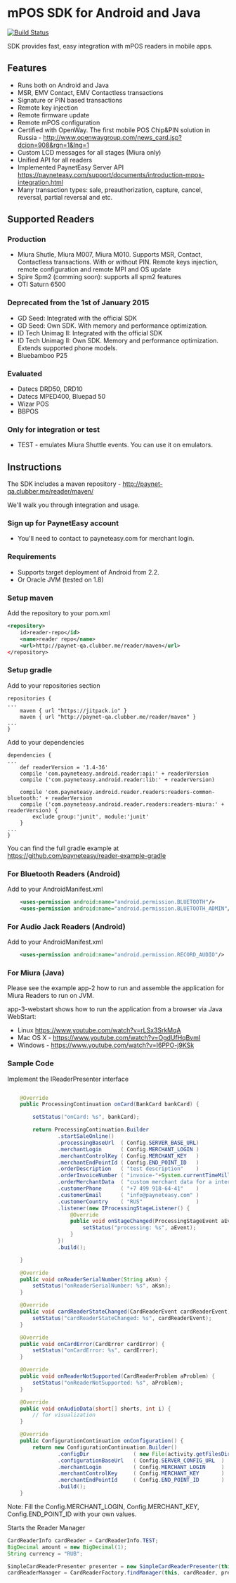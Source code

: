 mPOS SDK for Android and Java
=============================

[![Build Status](https://travis-ci.org/payneteasy/reader-example.svg?branch=master)](https://travis-ci.org/payneteasy/reader-example)

SDK provides fast, easy integration with mPOS readers in mobile apps.

Features
--------
* Runs both on Android and Java
* MSR, EMV Contact, EMV Contactless transactions
* Signature or PIN based transactions
* Remote key injection
* Remote firmware update
* Remote mPOS configuration
* Certified with OpenWay. The first mobile POS Chip&PIN solution in Russia - http://www.openwaygroup.com/news_card.jsp?dcion=908&rgn=1&lng=1
* Custom LCD messages for all stages (Miura only)
* Unified API for all readers
* Implemented PaynetEasy Server API https://payneteasy.com/support/documents/introduction-mpos-integration.html
* Many transaction types: sale, preauthorization, capture, cancel, reversal, partial reversal and etc.

Supported Readers
-----------------
### Production
* Miura Shutle, Miura M007, Miura M010. Supports MSR, Contact, Contactless transactions. With or without PIN. Remote keys injection, remote configuration and remote MPI and OS update
* Spire Spm2 (comming soon): supports all spm2 features
* OTI Saturn 6500

### Deprecated from the 1st of January 2015 
* GD Seed: Integrated with the official SDK 
* GD Seed: Own SDK. With memory and performance optimization.
* ID Tech Unimag II: Integrated with the official SDK 
* ID Tech Unimag II: Own SDK. Memory and performance optimization. Extends supported phone models.
* Bluebamboo P25

### Evaluated
* Datecs DRD50, DRD10
* Datecs MPED400, Bluepad 50
* Wizar POS
* BBPOS

### Only for integration or test
* TEST - emulates Miura Shuttle events. You can use it on emulators.


Instructions
------------

The SDK includes a maven repository - http://paynet-qa.clubber.me/reader/maven/

We'll walk you through integration and usage.

### Sign up for PaynetEasy account 

* You'll need to contact to payneteasy.com for merchant login.

### Requirements

*   Supports target deployment of Android from 2.2.
*   Or Oracle JVM (tested on 1.8)

### Setup maven

Add the repository to your pom.xml
```xml
<repository>
    id>reader-repo</id>
    <name>reader repo</name>
    <url>http://paynet-qa.clubber.me/reader/maven</url>
</repository>
```

### Setup gradle

Add to your repositories section
```
repositories {
...
    maven { url "https://jitpack.io" }
    maven { url "http://paynet-qa.clubber.me/reader/maven" }
...
}
```

Add to your dependencies 
```
dependencies {
...
    def readerVersion = '1.4-36'
    compile 'com.payneteasy.android.reader:api:' + readerVersion
    compile ('com.payneteasy.android.reader:lib:' + readerVersion)

    compile 'com.payneteasy.android.reader.readers:readers-common-bluetooth:' + readerVersion
    compile ('com.payneteasy.android.reader.readers:readers-miura:' + readerVersion) {
        exclude group:'junit', module:'junit'
    }
... 
}
```
You can find the full gradle example at https://github.com/payneteasy/reader-example-gradle

### For Bluetooth Readers (Android)

Add to your AndroidManifest.xml
```xml
    <uses-permission android:name="android.permission.BLUETOOTH"/>
    <uses-permission android:name="android.permission.BLUETOOTH_ADMIN"/>
```

### For Audio Jack Readers (Android)
Add to your AndroidManifest.xml
```xml
    <uses-permission android:name="android.permission.RECORD_AUDIO"/>
```

### For Miura (Java)

Please see the example app-2 how to run and assemble the application for Miura Readers to run on JVM.

app-3-webstart shows how to run the application from a browser via Java WebStart:
* Linux https://www.youtube.com/watch?v=rLSx3SrkMqA
* Mac OS X - https://www.youtube.com/watch?v=OgdUfHqBvmI
* Windows - https://www.youtube.com/watch?v=I6PPO-j9KSk


### Sample Code

Implement the IReaderPresenter interface
```java

    @Override
    public ProcessingContinuation onCard(BankCard bankCard) {

        setStatus("onCard: %s", bankCard);

        return ProcessingContinuation.Builder
                .startSaleOnline()
                .processingBaseUrl  ( Config.SERVER_BASE_URL)
                .merchantLogin      ( Config.MERCHANT_LOGIN )
                .merchantControlKey ( Config.MERCHANT_KEY   )
                .merchantEndPointId ( Config.END_POINT_ID   )
                .orderDescription   ( "test description"    )
                .orderInvoiceNumber ( "invoice-"+System.currentTimeMillis())
                .orderMerchantData  ( "custom merchant data for a internal use")
                .customerPhone      ( "+7 499 918-64-41"    )
                .customerEmail      ( "info@payneteasy.com" )
                .customerCountry    ( "RUS"                 )
                .listener(new IProcessingStageListener() {
                    @Override
                    public void onStageChanged(ProcessingStageEvent aEvent) {
                        setStatus("processing: %s", aEvent);
                    }
                })
                .build();

    }

    @Override
    public void onReaderSerialNumber(String aKsn) {
        setStatus("onReaderSerialNumber: %s", aKsn);
    }

    @Override
    public void cardReaderStateChanged(CardReaderEvent cardReaderEvent) {
        setStatus("cardReaderStateChanged: %s", cardReaderEvent);
    }

    @Override
    public void onCardError(CardError cardError) {
        setStatus("onCardError: %s", cardError);
    }

    @Override
    public void onReaderNotSupported(CardReaderProblem aProblem) {
        setStatus("onReaderNotSupported: %s", aProblem);
    }

    @Override
    public void onAudioData(short[] shorts, int i) {
        // for visualization
    }

    @Override
    public ConfigurationContinuation onConfiguration() {
        return new ConfigurationContinuation.Builder()
                .configDir              ( new File(activity.getFilesDir(), "miura-config"))
                .configurationBaseUrl   ( Config.SERVER_CONFIG_URL  )
                .merchantLogin          ( Config.MERCHANT_LOGIN     )
                .merchantControlKey     ( Config.MERCHANT_KEY       )
                .merchantEndPointId     ( Config.END_POINT_ID       )
                .build();
    }
```

Note: Fill the Config.MERCHANT_LOGIN, Config.MERCHANT_KEY, Config.END_POINT_ID with your own values.

Starts the Reader Manager

```java
CardReaderInfo cardReader = CardReaderInfo.TEST;
BigDecimal amount = new BigDecimal(1);
String currency = "RUB";

SimpleCardReaderPresenter presenter = new SimpleCardReaderPresenter(this, statusView);
cardReaderManager = CardReaderFactory.findManager(this, cardReader, presenter, amount, currency, null);
```
